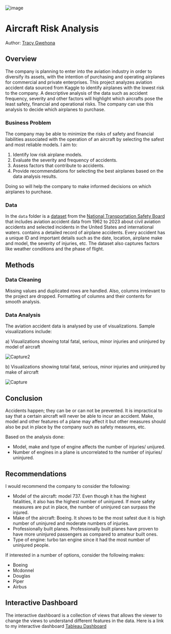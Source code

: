 ![image](https://github.com/user-attachments/assets/53fedee9-4f05-4963-b415-7b943f1e7ae0)

# Aircraft Risk Analysis 

Author: [Tracy Gwehona](tracy.gwehona@student.moringaschool.com)

## Overview

The company is planning to enter into the aviation industry in order to diversify its assets, with the intention of purchasing and operating airplanes for commercial and private enterprises. This project analyzes aviation accident data sourced from Kaggle to identify airplanes with the lowest risk to the company.
A descriptive analysis of the data such as accident frequency, severity and other factors will highlight which aircrafts pose the least safety, financial and operational risks.
The company can use this analysis to decide which airplanes to purchase.

### Business Problem

The company may be able to minimize the risks of safety and financial liabilities associated with the operation of an aircraft by selecting the safest and most reliable models.
I aim to:
1. Identify low risk airplane models.
2. Evaluate the severity and frequency of accidents.
3. Assess factors that contribute to accidents.
4. Provide recommendations for selecting the best airplanes based on the data analysis results.

Doing so will help the company to make informed decisions on which airplanes to purchase.

### Data

In the `data` folder is a [dataset](https://www.kaggle.com/datasets/khsamaha/aviation-accident-database-synopses) from the [National Transportation Safety Board](https://www.ntsb.gov/Pages/home.aspx) that includes aviation accident data from 1962 to 2023 about civil aviation accidents and selected incidents in the United States and international waters.  contains a detailed record of airplane accidents. Every accident has a unique ID and important details such as the date, location, airplane make and model, the severity of injuries, etc. The dataset also captures factors like weather conditions and the phase of flight.

## Methods
### Data Cleaning
Missing values and duplicated rows are handled. Also, columns irrelevant to the project are dropped. Formatting of columns and their contents for smooth analysis.

### Data Analysis
The aviation accident data is analysed by use of visualizations.
Sample visualizations include:

 a) Visualizations showing total fatal, serious, minor injuries and uninjured by model of aircraft
 
![Capture2](https://github.com/user-attachments/assets/796d80d5-fab5-4718-bad6-03cc6d3569b2)

 b) Visualizations showing total fatal, serious, minor injuries and uninjured by make of aircraft
 
![Capture](https://github.com/user-attachments/assets/7d46c77b-39b8-4e57-b5f9-95ae30c1f547)

## Conclusion

Accidents happen; they can be or can not be prevented. It is impractical to say that a certain aircraft will never be able to incur an accident. Make, model and other features of a plane may affect it but other measures should also be put in place by the company such as safety measures, etc.

Based on the analysis done:
- Model, make and type of engine affects the number of injuries/ unijured. 
- Number of engines in a plane is uncorrelated to the number of injuries/ uninjured.

## Recommendations

I would recommend the company to consider the following:
- Model of the aircraft: model 737. Even though it has the highest fatalities, it also has the highest number of uninjured. If more safety measures are put in place, the number of uninjured can surpass the injured.
- Make of the aircraft: Boeing. It shows to be the most safest due it is high number of uninjured and moderate numbers of injuries.
- Professionally built planes. Professionally built planes have proven to have more uninjured passengers as compared to amateur built ones.
- Type of engine: turbo tan engine since it had the most number of uninjured people.

If interested in a number of options, consider the following makes:
- Boeing 
- Mcdonnel 
- Douglas
- Piper
- Airbus

## Interactive Dashboard

The interactive dashboard is a collection of views that allows the viewer to change the views to understand different features in the data. Here is a link to my interactive dashboard [Tableau Dashboard](https://public.tableau.com/app/profile/tracy.gwehona/viz/AviationAccidentsNTSB1948-2022/AviationInjuriesDashboard)





